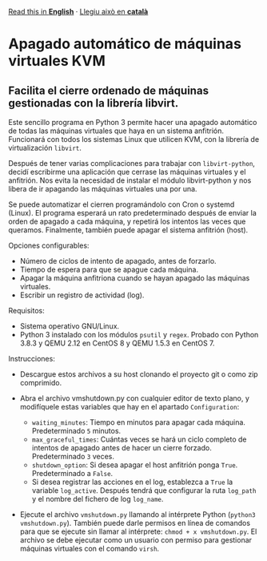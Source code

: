 [Read this in **English**](README.md) · [Llegiu això en **català**](README.ca.md)

# Apagado automático de máquinas virtuales KVM
## Facilita el cierre ordenado de máquinas gestionadas con la librería libvirt.

Este sencillo programa en Python 3 permite hacer una apagado automático de todas las máquinas virtuales que haya en un sistema anfitrión. Funcionará con todos los sistemas Linux que utilicen KVM, con la librería de virtualización ```libvirt```.

Después de tener varias complicaciones para trabajar con ```libvirt-python```, decidí escribirme una aplicación que cerrase las máquinas virtuales y el anfitrión. Nos evita la necesidad de instalar el módulo libvirt-python y nos libera de ir apagando las máquinas virtuales una por una.

Se puede automatizar el cierren programándolo con Cron o systemd (Linux). El programa esperará un rato predeterminado después de enviar la orden de apagado a cada máquina, y repetirá los intentos las veces que queramos. Finalmente, también puede apagar el sistema anfitrión (host).

Opciones configurables:

- Número de ciclos de intento de apagado, antes de forzarlo.
- Tiempo de espera para que se apague cada máquina.
- Apagar la máquina anfitriona cuando se hayan apagado las máquinas virtuales.
- Escribir un registro de actividad (log).

Requisitos:

- Sistema operativo GNU/Linux.
- Python 3 instalado con los módulos ```psutil``` y ```regex```. Probado con Python 3.8.3 y QEMU 2.12 en CentOS 8 y QEMU 1.5.3 en CentOS 7.

Instrucciones:

- Descargue estos archivos a su host clonando el proyecto git o como zip comprimido.
- Abra el archivo vmshutdown.py con cualquier editor de texto plano, y modifíquele estas variables que hay en el apartado ```Configuration```:

    - ```waiting_minutes```: Tiempo en minutos para apagar cada máquina. Predeterminado ```5``` minutos.
    - ```max_graceful_times```: Cuántas veces se hará un ciclo completo de intentos de apagado antes de hacer un cierre forzado. Predeterminado ```3``` veces.
    - ```shutdown_option```: Si desea apagar el host anfitrión ponga ```True```. Predeterminado a ```False```.
    - Si desea registrar las acciones en el log, establezca a ```True``` la variable ```log_active```. Después tendrá que configurar la ruta ```log_path``` y el nombre del fichero de log ```log_name```.

- Ejecute el archivo ```vmshutdown.py``` llamando al intérprete Python (```python3 vmshutdown.py```). También puede darle permisos en línea de comandos para que se ejecute sin llamar al intérprete: ```chmod + x vmshutdown.py```. El archivo se debe ejecutar como un usuario con permiso para gestionar máquinas virtuales con el comando ```virsh```.

